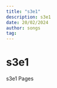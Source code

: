 ```yaml
---
title: "s3e1"
description: s3e1
date: 20/02/2024
author: songs
tag:
---
```


# s3e1

s3e1 Pages